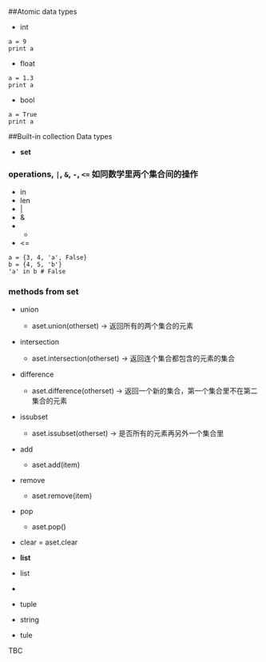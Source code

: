 ##Atomic data types

 - int
 
```
a = 9
print a
```

 - float

```
a = 1.3
print a
```

 - bool

```
a = True
print a
```

##Built-in collection Data types
 - **set**

### operations, `|`, `&`, `-`, `<=` 如同数学里两个集合间的操作
  - in
  - len
  - | 
  - &
  - -
  - <=

```
a = {3, 4, 'a', False}
b = {4, 5, 'b'}
'a' in b # False
```

### methods from set
 
  - union
    - aset.union(otherset) -> 返回所有的两个集合的元素
  - intersection
    - aset.intersection(otherset) -> 返回连个集合都包含的元素的集合
  - difference
    - aset.difference(otherset) -> 返回一个新的集合，第一个集合里不在第二集合的元素
  - issubset
    - aset.issubset(otherset) -> 是否所有的元素再另外一个集合里
  - add
    - aset.add(item)
  - remove
    - aset.remove(item)
  - pop
    - aset.pop()
  - clear
    = aset.clear
    
    
- **list**
 - list
  - 
 - tuple
 - string
 - tule

TBC